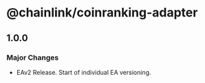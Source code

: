 # @chainlink/coinranking-adapter

## 1.0.0

### Major Changes

- EAv2 Release. Start of individual EA versioning.
